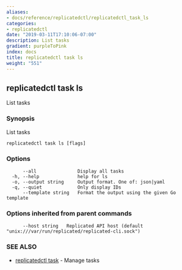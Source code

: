 ```yaml
---
aliases:
- docs/reference/replicatedctl/replicatedctl_task_ls
categories:
- replicatedctl
date: "2019-03-11T17:10:06-07:00"
description: List tasks
gradient: purpleToPink
index: docs
title: replicatedctl task ls
weight: "551"
---
```


## replicatedctl task ls

List tasks

### Synopsis

List tasks

```
replicatedctl task ls [flags]
```

### Options

```
      --all               Display all tasks
  -h, --help              help for ls
  -o, --output string     Output format. One of: json|yaml
  -q, --quiet             Only display IDs
      --template string   Format the output using the given Go template
```

### Options inherited from parent commands

```
      --host string   Replicated API host (default "unix:///var/run/replicated/replicated-cli.sock")
```

### SEE ALSO

* [replicatedctl task](/api/replicatedctl/replicatedctl_task/)	 - Manage tasks

